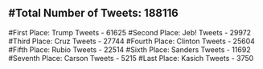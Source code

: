 #Total Number of Tweets: 188116 
---
#First Place: Trump Tweets - 61625
#Second Place: Jeb! Tweets - 29972
#Third Place: Cruz Tweets - 27744
#Fourth Place: Clinton Tweets - 25604
#Fifth Place: Rubio Tweets - 22514
#Sixth Place: Sanders Tweets - 11692
#Seventh Place: Carson Tweets - 5215
#Last Place: Kasich Tweets - 3750
